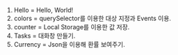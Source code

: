 1. Hello = Hello, World!
2. colors = querySelector를 이용한 대상 지정과 Events 이용.
3. counter = Local Storage를 이용한 값 저장.
4. Tasks = 대화창 만들기.
5. Currency = Json을 이용해 환률 보여주기.
